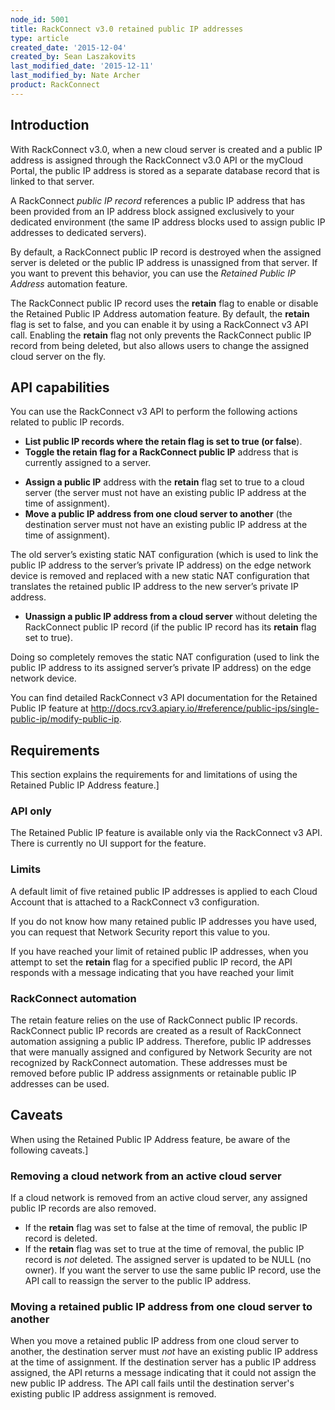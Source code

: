 ```yaml
---
node_id: 5001
title: RackConnect v3.0 retained public IP addresses
type: article
created_date: '2015-12-04'
created_by: Sean Laszakovits
last_modified_date: '2015-12-11'
last_modified_by: Nate Archer
product: RackConnect
---
```


Introduction
------------

With RackConnect v3.0, when a new cloud server is created and a public
IP address is assigned through the RackConnect v3.0 API or the myCloud
Portal, the public IP address is stored as a separate database record
that is linked to that server.

A RackConnect *public IP record* references a public IP address that has
been provided from an IP address block assigned exclusively to your
dedicated environment (the same IP address blocks used to assign public
IP addresses to dedicated servers).

By default, a RackConnect public IP record is destroyed when the
assigned server is deleted or the public IP address is unassigned from
that server. If you want to prevent this behavior, you can use
the *Retained Public IP* *Address* automation feature.

The RackConnect public IP record uses the **retain** flag
to enable or disable the Retained Public IP Address automation feature.
By default, the **retain** flag is set to false, and you can enable it
by using a RackConnect v3 API call. Enabling the **retain** flag not
only prevents the RackConnect public IP record from being deleted, but
also allows users to change the assigned cloud server on the fly.

API capabilities
----------------

You can use the RackConnect v3 API to perform the following actions
related to public IP records.

-   **List public IP records where the retain flag is set to true (or
    false**).
-   **Toggle the retain flag for a RackConnect public IP** address that
    is currently assigned to a server.

<!-- -->

-   **Assign a public IP** address with the **retain** flag set to true
    to a cloud server (the server must not have an existing public IP
    address at the time of assignment).
-   **Move a public IP address from one cloud server to another** (the
    destination server must not have an existing public IP address at
    the time of assignment).

The old server&rsquo;s existing static NAT configuration (which is used to
link the public IP address to the server&rsquo;s private IP address) on the
edge network device is removed and replaced with a new static NAT
configuration that translates the retained public IP address to the new
server&rsquo;s private IP address.

-   **Unassign a public IP address from a cloud server** without
    deleting the RackConnect public IP record (if the public IP record
    has its **retain** flag set to true).

Doing so completely removes the static NAT configuration (used to link
the public IP address to its assigned server&rsquo;s private IP address) on
the edge network device.

You can find detailed RackConnect v3 API documentation for the Retained
Public IP feature at
<http://docs.rcv3.apiary.io/#reference/public-ips/single-public-ip/modify-public-ip>.

Requirements
------------

This section explains the requirements for and limitations of using the
Retained Public IP Address feature.\]

### API only

The Retained Public IP feature is available only via the RackConnect v3
API. There is currently no UI support for the feature.

### Limits

A default limit of five retained public IP addresses is applied to each
Cloud Account that is attached to a RackConnect v3 configuration.

If you do not know how many retained public IP addresses you have used,
you can request that Network Security report this value to you.

If you have reached your limit of retained public IP addresses, when you
attempt to set the **retain** flag for a specified public IP record, the
API responds with a message indicating that you have reached your limit

### RackConnect automation

The retain feature relies on the use of RackConnect public IP records.
RackConnect public IP records are created as a result of RackConnect
automation assigning a public IP address. Therefore, public IP addresses
that were manually assigned and configured by Network Security are not
recognized by RackConnect automation. These addresses must be removed
before public IP address assignments or retainable public IP addresses
can be used.

Caveats
-------

When using the Retained Public IP Address feature, be aware of the
following caveats.\]

### Removing a cloud network from an active cloud server

If a cloud network is removed from an active cloud server, any assigned
public IP records are also removed.

-   If the **retain** flag was set to false at the time of removal, the
    public IP record is deleted.
-   If the **retain** flag was set to true at the time of removal, the
    public IP record is *not* deleted. The assigned server is updated to
    be NULL (no owner). If you want the server to use the same public IP
    record, use the API call to reassign the server to the public
    IP address.

### Moving a retained public IP address from one cloud server to another

When you move a retained public IP address from one cloud server to
another, the destination server must *not* have an existing public IP
address at the time of assignment. If the destination server has a
public IP address assigned, the API returns a message indicating that it
could not assign the new public IP address. The API call fails until the
destination server's existing public IP address assignment is removed.



